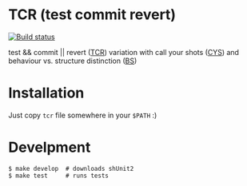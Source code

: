 # TCR (test commit revert)

[![Build status](https://travis-ci.org/dryobates/tcr.svg?branch=master)](https://travis-ci.org/dryobates/tcr)

test && commit || revert ([TCR](https://medium.com/@kentbeck_7670/test-commit-revert-870bbd756864)) variation with call your shots ([CYS](https://xp123.com/articles/call-your-shots-tdd-workflow/)) and behaviour vs. structure distinction ([BS](https://medium.com/@kentbeck_7670/bs-changes-e574bc396aaa))


# Installation

Just copy `tcr` file somewhere in your `$PATH` :)

# Develpment
```
$ make develop  # downloads shUnit2
$ make test     # runs tests
```
